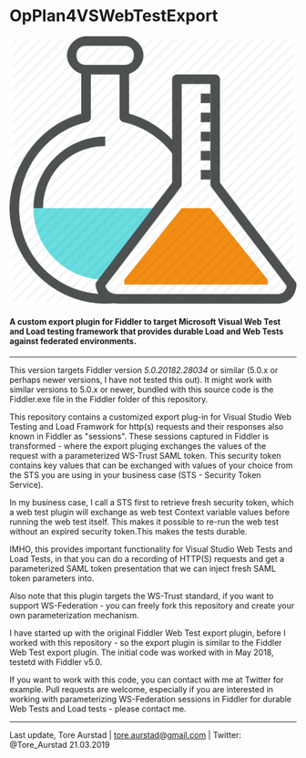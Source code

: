 # OpPlan4VSWebTestExport

![alt text](labflask.png)



#### A custom export plugin for Fiddler to target Microsoft Visual Web Test and Load testing framework that provides durable Load and Web Tests against federated environments.
-------------------------------------------------------------------------------------------------------------------------------

This version targets Fiddler version *5.0.20182.28034* or similar (5.0.x or perhaps newer versions, I have not tested this out). It might work with similar versions to 5.0.x or newer, bundled with this source code is 
the Fiddler.exe file in the Fiddler folder of this repository.

This repository contains a customized export plug-in for Visual Studio Web Testing and Load Framwork for http(s) requests and their responses also known
in Fiddler as "sessions". These sessions captured in Fiddler is transformed - where the export pluging exchanges the values 
of the request with a parameterized WS-Trust SAML token. This security token contains key values that can be exchanged with values of your choice from the 
STS you are using in your business case (STS - Security Token Service).

In my business case, I call a STS first to retrieve fresh security token, which a web test plugin will exchange as web test Context variable values 
before running the web test itself. This makes it possible to re-run the web test without an expired security token.This makes the tests durable.

IMHO, this provides important functionality for Visual Studio Web Tests and Load Tests, in that you can do a recording of HTTP(S) requests and get 
a parameterized SAML token presentation that we can inject fresh SAML token parameters into.

Also note that this plugin targets the WS-Trust standard, if you want to support WS-Federation - you can freely fork this repository and create your own
parameterization mechanism.

I have started up with the original Fiddler Web Test export plugin, before I worked with this repository - 
so the export plugin is similar to the Fiddler Web Test export plugin. The initial code was worked with in 
May 2018, testetd with Fiddler v5.0. 

If you want to work with this code, you can contact with me at Twitter for example. Pull requests are welcome, especially if you are interested in working with parameterizing 
WS-Federation sessions in Fiddler for durable Web Tests and Load tests - please contact me. 

-------------------------------------------------------------------------------------------------------------------------------

Last update,
Tore Aurstad | tore.aurstad@gmail.com | Twitter: @Tore_Aurstad
21.03.2019 